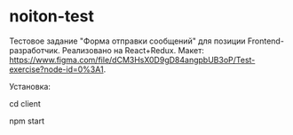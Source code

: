 ﻿# noiton-test

Тестовое задание "Форма отправки сообщений" для позиции Frontend-разработчик. Реализовано на React+Redux.
Макет: https://www.figma.com/file/dCM3HsX0D9gD84angpbUB3oP/Test-exercise?node-id=0%3A1.

Установка:

cd client

npm start

